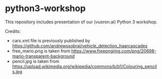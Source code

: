 # python3-workshop

This repository includes presentation of our (vueron.ai) Python 3 workshop.

Credits:

- cars.xml file is previously published by https://github.com/andrewssobral/vehicle_detection_haarcascades
- free_mario.png is taken from https://www.freepngimg.com/png/20698-mario-transparent-background
- pencil.jpg is taken from https://upload.wikimedia.org/wikipedia/commons/b/b1/Colouring_pencils.jpg
